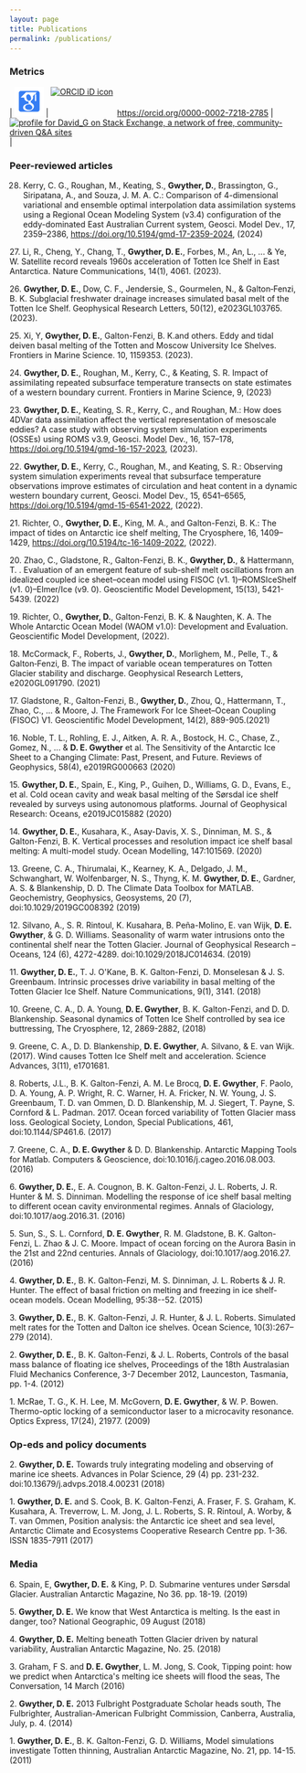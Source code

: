 ```yaml
---
layout: page
title: Publications
permalink: /publications/
---
```

### Metrics

| [![Google Scholar Logo](GoogleScholar.png)](https://scholar.google.com.au/citations?user=C0PFbeQAAAAJ&hl=en) | <a itemprop="sameAs" content="https://orcid.org/0000-0002-7218-2785" href="https://orcid.org/0000-0002-7218-2785" target="orcid.widget" rel="me noopener noreferrer" style="vertical-align:top;"><img src="https://orcid.org/sites/default/files/images/orcid_16x16.png" style="width:1em;margin-right:.5em;" alt="ORCID iD icon">https://orcid.org/0000-0002-7218-2785</a>  | <a href="https://stackexchange.com/users/1469184"><img src="https://stackexchange.com/users/flair/1469184.png" width="208" height="58" alt="profile for David_G on Stack Exchange, a network of free, community-driven Q&amp;A sites" title="profile for David_G on Stack Exchange, a network of free, community-driven Q&amp;A sites"></a> |

### Peer-reviewed articles

28. Kerry, C. G., Roughan, M., Keating, S., **Gwyther, D.**, Brassington, G., Siripatana, A., and Souza, J. M. A. C.: Comparison of 4-dimensional variational and ensemble optimal interpolation data assimilation systems using a Regional Ocean Modeling System (v3.4) configuration of the eddy-dominated East Australian Current system, Geosci. Model Dev., 17, 2359–2386, https://doi.org/10.5194/gmd-17-2359-2024, (2024)

27\. Li, R., Cheng, Y., Chang, T., **Gwyther, D. E.**, Forbes, M., An, L., ... & Ye, W. Satellite record reveals 1960s acceleration of Totten Ice Shelf in East Antarctica. Nature Communications, 14(1), 4061. (2023).

26\. **Gwyther, D. E.**, Dow, C. F., Jendersie, S., Gourmelen, N., & Galton‐Fenzi, B. K. Subglacial freshwater drainage increases simulated basal melt of the Totten Ice Shelf. Geophysical Research Letters, 50(12), e2023GL103765. (2023).

25\. Xi, Y, **Gwyther, D. E.**, Galton-Fenzi, B. K.and others. Eddy and tidal deiven basal melting of the Totten and Moscow University Ice Shelves. Frontiers in Marine Science. 10, 1159353. (2023).

24\. **Gwyther, D. E.**, Roughan, M., Kerry, C., & Keating, S. R. Impact of assimilating repeated subsurface temperature transects on state estimates of a western boundary current. Frontiers in Marine Science, 9, (2023)

23\. **Gwyther, D. E.**, Keating, S. R., Kerry, C., and Roughan, M.: How does 4DVar data assimilation affect the vertical representation of mesoscale eddies? A case study with observing system simulation experiments (OSSEs) using ROMS v3.9, Geosci. Model Dev., 16, 157–178, https://doi.org/10.5194/gmd-16-157-2023, (2023).

22\. **Gwyther, D. E.**, Kerry, C., Roughan, M., and Keating, S. R.: Observing system simulation experiments reveal that subsurface temperature observations improve estimates of circulation and heat content in a dynamic western boundary current, Geosci. Model Dev., 15, 6541–6565, https://doi.org/10.5194/gmd-15-6541-2022, (2022). 

21\. Richter, O., **Gwyther, D. E.**, King, M. A., and Galton-Fenzi, B. K.: The impact of tides on Antarctic ice shelf melting, The Cryosphere, 16, 1409–1429, https://doi.org/10.5194/tc-16-1409-2022, (2022). 

20\. Zhao, C., Gladstone, R., Galton-Fenzi, B. K., **Gwyther, D.**, & Hattermann, T. . Evaluation of an emergent feature of sub-shelf melt oscillations from an idealized coupled ice sheet–ocean model using FISOC (v1. 1)–ROMSIceShelf (v1. 0)–Elmer/Ice (v9. 0). Geoscientific Model Development, 15(13), 5421-5439. (2022)

19\. Richter, O., **Gwyther, D.**, Galton-Fenzi, B. K. & Naughten, K. A. The Whole Antarctic Ocean Model (WAOM v1.0): Development and Evaluation. Geoscientific Model Development, (2022).

18\. McCormack, F., Roberts, J., **Gwyther, D.**, Morlighem, M., Pelle, T., \& Galton‐Fenzi, B. The impact of variable ocean temperatures on Totten Glacier stability and discharge. Geophysical Research Letters, e2020GL091790.  (2021)

17\. Gladstone, R., Galton-Fenzi, B., **Gwyther, D.**, Zhou, Q., Hattermann, T., Zhao, C., ... & Moore, J. The Framework For Ice Sheet–Ocean Coupling (FISOC) V1. Geoscientific Model Development, 14(2), 889-905.(2021)

16\. Noble, T. L., Rohling, E. J., Aitken, A. R. A., Bostock, H. C., Chase, Z., Gomez, N., ... & **D. E. Gwyther** et al. The Sensitivity of the Antarctic Ice Sheet to a Changing Climate: Past, Present, and Future. Reviews of Geophysics, 58(4), e2019RG000663 (2020)

15\. **Gwyther, D. E.**, Spain, E., King, P., Guihen, D., Williams, G. D., Evans, E., et al. Cold ocean cavity and weak basal melting of the Sørsdal ice shelf revealed by surveys using autonomous platforms. Journal of Geophysical Research: Oceans, e2019JC015882 (2020)

14\.	**Gwyther, D. E.**, Kusahara, K., Asay-Davis, X. S., Dinniman, M. S., & Galton-Fenzi, B. K. Vertical processes and resolution impact ice shelf basal melting: A multi-model study. Ocean Modelling, 147:101569. (2020)

13\.	Greene, C. A., Thirumalai, K.,  Kearney, K. A., Delgado, J. M., Schwanghart, W. Wolfenbarger, N. S., Thyng, K. M. **Gwyther, D. E.**, Gardner, A. S. & Blankenship, D. D. The Climate Data Toolbox for MATLAB. Geochemistry, Geophysics, Geosystems, 20 (7), doi:10.1029/2019GC008392 (2019)

12\.	Silvano, A., S. R. Rintoul, K. Kusahara, B. Peña-Molino, E. van Wijk, **D. E. Gwyther**, & G. D. Williams. Seasonality of warm water intrusions onto the continental shelf near the Totten Glacier. Journal of Geophysical Research – Oceans, 124 (6), 4272-4289. doi:10.1029/2018JC014634. (2019)

11\.	**Gwyther, D. E.**, T. J. O'Kane, B. K. Galton-Fenzi, D. Monselesan & J. S. Greenbaum. Intrinsic processes drive variability in basal melting of the Totten Glacier Ice Shelf. Nature Communications, 9(1), 3141. (2018)

10\.	Greene, C. A., D. A. Young, **D. E. Gwyther**, B. K. Galton-Fenzi, and D. D. Blankenship. Seasonal dynamics of Totten Ice Shelf controlled by sea ice buttressing, The Cryosphere, 12, 2869-2882, (2018)

9\.	Greene, C. A., D. D. Blankenship, **D. E. Gwyther**, A. Silvano, & E. van Wijk. (2017). Wind causes Totten Ice Shelf melt and acceleration. Science Advances, 3(11), e1701681.

8\.	Roberts, J.L., B. K. Galton-Fenzi, A. M. Le Brocq, **D. E. Gwyther**, F. Paolo, D. A. Young, A. P. Wright, R. C. Warner, H. A. Fricker, N. W. Young, J. S. Greenbaum, T. D. van Ommen, D. D. Blankenship, M. J. Siegert, T. Payne, S. Cornford & L. Padman. 2017. Ocean forced variability of Totten Glacier mass loss. Geological Society, London, Special Publications, 461, doi:10.1144/SP461.6. (2017)

7\.	Greene, C. A., **D. E. Gwyther** & D. D. Blankenship.  Antarctic Mapping Tools for Matlab. Computers & Geoscience, doi:10.1016/j.cageo.2016.08.003. (2016)

6\.	**Gwyther, D. E.**, E. A. Cougnon, B. K. Galton-Fenzi, J. L. Roberts, J. R. Hunter & M. S. Dinniman. Modelling the response of ice shelf basal melting to different ocean cavity environmental regimes. Annals of Glaciology, doi:10.1017/aog.2016.31. (2016)

5\.	Sun, S., S. L. Cornford, **D. E. Gwyther**, R. M. Gladstone, B. K. Galton-Fenzi, L. Zhao & J. C. Moore. Impact of ocean forcing on the Aurora Basin in the 21st and 22nd centuries. Annals of Glaciology, doi:10.1017/aog.2016.27. (2016)

4\.	**Gwyther, D. E.**, B. K. Galton-Fenzi, M. S. Dinniman, J. L. Roberts & J. R. Hunter. The effect of basal friction on melting and freezing in ice shelf-ocean models. Ocean Modelling, 95:38--52. (2015)

3\.	**Gwyther, D. E.**, B. K. Galton-Fenzi, J. R. Hunter, & J. L. Roberts. Simulated melt rates for the Totten and Dalton ice shelves. Ocean Science, 10(3):267–279 (2014).

2\.	**Gwyther, D. E.**, B. K. Galton-Fenzi, & J. L. Roberts, Controls of the basal mass balance of floating ice shelves, Proceedings of the 18th Australasian Fluid Mechanics Conference, 3-7 December 2012, Launceston, Tasmania, pp. 1-4. (2012) 

1\.	McRae, T. G., K. H. Lee, M. McGovern, **D. E. Gwyther**, & W. P. Bowen. Thermo-optic locking of a semiconductor laser to a microcavity resonance. Optics Express, 17(24), 21977. (2009)

### Op-eds and policy documents
2\.	**Gwyther, D. E.** Towards truly integrating modeling and observing of marine ice sheets. Advances in Polar Science, 29 (4) pp. 231-232. doi:10.13679/j.advps.2018.4.00231 (2018)

1\.	**Gwyther, D. E.** and S. Cook, B. K. Galton-Fenzi, A. Fraser, F. S. Graham, K. Kusahara, A. Treverrow, L. M. Jong, J. L. Roberts, S. R. Rintoul, A. Worby, & T. van Ommen, Position analysis: the Antarctic ice sheet and sea level, Antarctic Climate and Ecosystems Cooperative Research Centre pp. 1-36. ISSN 1835-7911 (2017)

### Media
6\.	Spain, E, **Gwyther, D. E.** & King, P. D. Submarine ventures under Sørsdal Glacier. Australian Antarctic Magazine, No 36. pp. 18-19. (2019)

5\.	**Gwyther, D. E.** We know that West Antarctica is melting. Is the east in danger, too? National Geographic, 09 August (2018)

4\.	**Gwyther, D. E.** Melting beneath Totten Glacier driven by natural variability, Australian Antarctic Magazine, No. 25. (2018)

3\.	Graham, F S. and **D. E. Gwyther**, L. M. Jong, S. Cook, Tipping point: how we predict when Antarctica's melting ice sheets will flood the seas, The Conversation, 14 March (2016)

2\.	**Gwyther, D. E.** 2013 Fulbright Postgraduate Scholar heads south, The Fulbrighter, Australian-American Fulbright Commission, Canberra, Australia, July, p. 4. (2014)

1\.	**Gwyther, D. E.**, B. K. Galton-Fenzi, G. D. Williams, Model simulations investigate Totten thinning, Australian Antarctic Magazine, No. 21, pp. 14-15. (2011)
